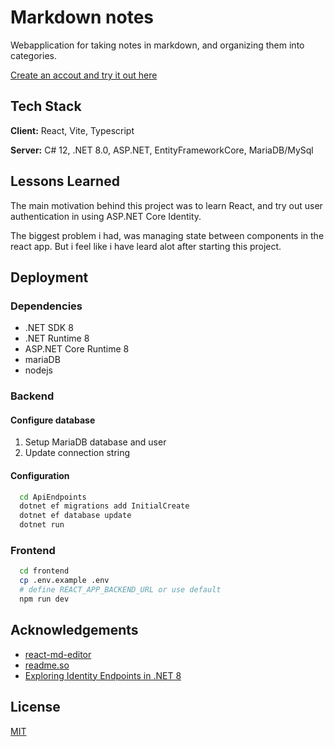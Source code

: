 # Markdown notes

Webapplication for taking notes in markdown, and organizing them into categories.

[Create an accout and try it out here](https://mdnotes.refsholt.net/)

## Tech Stack

**Client:** React, Vite, Typescript

**Server:** C# 12, .NET 8.0, ASP.NET, EntityFrameworkCore, MariaDB/MySql
## Lessons Learned

The main motivation behind this project was to learn React, and try out user authentication in using ASP.NET Core Identity.

The biggest problem i had, was managing state between components in the react app. But i feel like i have leard alot after starting this project.
## Deployment

### Dependencies
- .NET SDK 8
- .NET Runtime 8
- ASP.NET Core Runtime 8
- mariaDB
- nodejs

### Backend

#### Configure database

  1. Setup MariaDB database and user
  2. Update connection string

#### Configuration

```bash
  cd ApiEndpoints
  dotnet ef migrations add InitialCreate
  dotnet ef database update
  dotnet run
```

### Frontend

```bash
  cd frontend
  cp .env.example .env
  # define REACT_APP_BACKEND_URL or use default
  npm run dev
```
## Acknowledgements

 - [react-md-editor](https://github.com/uiwjs/react-md-editor)
 - [readme.so](https://readme.so/editor)
 - [Exploring Identity Endpoints in .NET 8](https://dev.to/grontis/exploring-identity-endpoints-in-net-8-3lid)
## License

[MIT](https://choosealicense.com/licenses/mit/)

